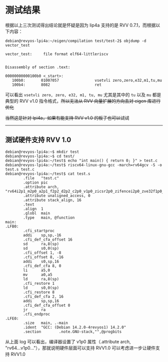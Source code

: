 # 测试结果

根据以上三次测试得出结论就是怀疑是因为 lip4a 支持的是 RVV 0.7.1，而根据以下内容：

```
debian@revyos-lpi4a:~/eigen/compilation test/test-2$ objdump -d vector_test

vector_test:     file format elf64-littleriscv


Disassembly of section .text:

00000000000100b0 <_start>:
   100b0:       01007057                vsetvli zero,zero,e32,m1,tu,mu
   100b4:       8082                    ret
```

可以看出 `vsetvli zero, zero, e32, m1, tu, mu` 尤其是其中的 `tu` 以及 `mu` 都是典型的 RVV v1.0 指令格式，~~所以无法从 RVV 向量扩展的方向去对 eigen 库进行优化~~

~~当然这是针对 lpi4a，如果有能支持 RVV v1.0 的板子也可以试试~~

----

## 测试硬件支持 RVV 1.0

```
debian@revyos-lpi4a:~$ mkdir test
debian@revyos-lpi4a:~$ cd test/
debian@revyos-lpi4a:~/test$ echo "int main() { return 0; }" > test.c
debian@revyos-lpi4a:~/test$ riscv64-linux-gnu-gcc -march=rv64gcv -S -o test.s test.c
debian@revyos-lpi4a:~/test$ cat test.s
        .file   "test.c"
        .option pic
        .attribute arch, "rv64i2p1_m2p0_a2p1_f2p2_d2p2_c2p0_v1p0_zicsr2p0_zifencei2p0_zve32f1p0_zve32x1p0_zve64d1p0_zve64f1p0_zve64x1p0_zvl128b1p0_zvl32b1p0_zvl64b1p0"
        .attribute unaligned_access, 0
        .attribute stack_align, 16
        .text
        .align  1
        .globl  main
        .type   main, @function
main:
.LFB0:
        .cfi_startproc
        addi    sp,sp,-16
        .cfi_def_cfa_offset 16
        sd      ra,8(sp)
        sd      s0,0(sp)
        .cfi_offset 1, -8
        .cfi_offset 8, -16
        addi    s0,sp,16
        .cfi_def_cfa 8, 0
        li      a5,0
        mv      a0,a5
        ld      ra,8(sp)
        .cfi_restore 1
        ld      s0,0(sp)
        .cfi_restore 8
        .cfi_def_cfa 2, 16
        addi    sp,sp,16
        .cfi_def_cfa_offset 0
        jr      ra
        .cfi_endproc
.LFE0:
        .size   main, .-main
        .ident  "GCC: (Debian 14.2.0-4revyos1) 14.2.0"
        .section        .note.GNU-stack,"",@progbits
```

从上面 log 可以看出，编译器设置了 v1p0 属性（.attribute arch, "rv64...v1p0..."），那就说明硬件层面可以支持 RVV1.0
可以考虑进一步让硬件支持 RVV1.0